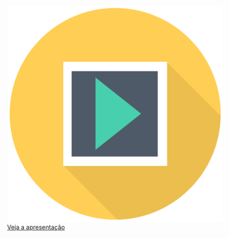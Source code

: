 ![](/img/sem_icon_pres.png)
[Veja a apresentação](https://docs.google.com/presentation/d/e/2PACX-1vR_0SJVr4-In3JFml0bZmFXmdh7ar94FRWVXM-h8sa0a6KrD0TmupL2w94WMz0rwBJXuSqDeZKbJ5xE/pub?start=false&loop=false&delayms=600000)